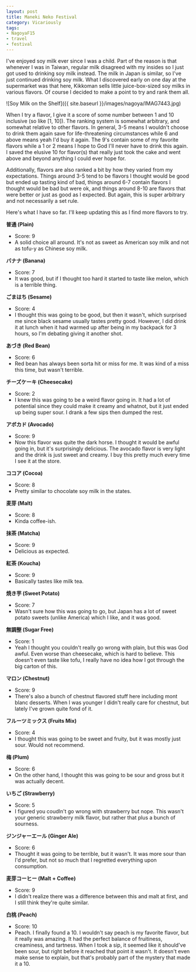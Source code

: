 ```yaml
---
layout: post
title: Maneki Neko Festival
category: Vicariously
tags:
- NagoyaF15
- travel
- festival
---
```


I've enjoyed soy milk ever since I was a child. Part of the reason is that whenever I was in Taiwan, regular milk disagreed with my insides so I just got used to drinking soy milk instead. The milk in Japan is similar, so I've just continued drinking soy milk. What I discovered early on one day at the supermarket was that here, Kikkoman sells little juice-box-sized soy milks in various flavors. Of course I decided to make a point to try and rank them all. 

![Soy Milk on the Shelf]({{ site.baseurl }}/images/nagoya/IMAG7443.jpg)

When I try a flavor, I give it a score of some number between 1 and 10 inclusive (so like [1, 10]). The ranking system is somewhat arbitrary, and somewhat relative to other flavors. In general, 3-5 means I wouldn't choose to drink them again save for life-threatening circumstances while 6 and above means yeah I'd buy it again. The 9's contain some of my favorite flavors while a 1 or 2 means I hope to God I'll never have to drink this again. I saved the elusive 10 for flavor(s) that really just took the cake and went above and beyond anything I could ever hope for. 

Additionally, flavors are also ranked a bit by how they varied from my expectations. Things around 3-5 tend to be flavors I thought would be good but ended up tasting kind of bad, things around 6-7 contain flavors I thought would be bad but were ok, and things around 8-10 are flavors that were better or just as good as I expected. But again, this is super arbitrary and not necessarily a set rule. 

Here's what I have so far. I'll keep updating this as I find more flavors to try. 


**普通  (Plain)**            
- Score: 9 
- A solid choice all around. It's not as sweet as American soy milk and not as tofu-y as Chinese soy milk.


**バナナ (Banana)**            
 - Score: 7 
 - It was good, but if I thought too hard it started to taste like melon, which is a terrible thing.

**ごまはち (Sesame)**            
- Score: 4 
- I thought this was going to be good, but then it wasn't, which surprised me since black sesame usually tastes pretty good. However, I did drink it at lunch when it had warmed up after being in my backpack for 3 hours, so I'm debating giving it another shot.

**あづき (Red Bean)**                  
- Score: 6 
-  Red bean has always been sorta hit or miss for me. It was kind of a miss this time, but wasn't terrible.

**チーズケーキ (Cheesecake)**         
- Score: 2 
- I knew this was going to be a weird flavor going in. It had a lot of potential since they could make it creamy and whatnot, but it just ended up being super sour. I drank a few sips then dumped the rest. 


**アボカド (Avocado)**                
- Score: 9 
- Now this flavor was quite the dark horse. I thought it would be awful going in, but it's surprisingly delicious. The avocado flavor is very light and the drink is just sweet and creamy. I buy this pretty much every time I see it at the store. 

**ココア  (Cocoa)**                    
- Score: 8 
- Pretty similar to chocolate soy milk in the states.

**麦芽 (Malt)**                        
- Score: 8 
- Kinda coffee-ish.

**抹茶 (Matcha)**                      
- Score: 9 
- Delicious as expected.

**紅茶 (Koucha)**                      
- Score: 9 
- Basically tastes like milk tea.

**焼き芋  (Sweet Potato)**             
- Score: 7 
- Wasn't sure how this was going to go, but Japan has a lot of sweet potato sweets (unlike America) which I like, and it was good.

**無調整  (Sugar Free)**               
- Score: 1 
- Yeah I thought you couldn't really go wrong with plain, but this was God awful. Even worse than cheesecake, which is hard to believe. This doesn't even taste like tofu, I really have no idea how I got through the big carton of this.

**マロン  (Chestnut)**                 
- Score: 9 
- There's also a bunch of chestnut flavored stuff here including mont blanc desserts. When I was younger I didn't really care for chestnut, but lately I've grown quite fond of it.

**フルーツミックス (Fruits Mix)**      
- Score: 4 
- I thought this was going to be sweet and fruity, but it was mostly just sour. Would not recommend.

**梅  (Plum)**                         
- Score: 6 
- On the other hand, I thought this was going to be sour and gross but it was actually decent. 

**いちご  (Strawberry)**               
- Score: 5 
- I figured you coudln't go wrong with strawberry but nope. This wasn't your generic strawberry milk flavor, but rather that plus a bunch of sourness.

**ジンジャーエール (Ginger Ale)**     
- Score: 6 
- Thought it was going to be terrible, but it wasn't. It was more sour than I'd prefer, but not so much that I regretted everything upon consumption.

**麦芽コーヒー (Malt + Coffee)**       
- Score: 9 
- I didn't realize there was a difference between this and malt at first, and I still think they're quite similar.

**白桃 (Peach)**                       
- Score: 10
- Peach. I finally found a 10. I wouldn't say peach is my favorite flavor, but it really was amazing. It had the perfect balance of fruitiness, creaminess, and tartness. When I took a sip, it seemed like it should've been sour, but right before it reached that point it wasn't. It doesn't even make sense to explain, but that's probably part of the mystery that made it a 10.



